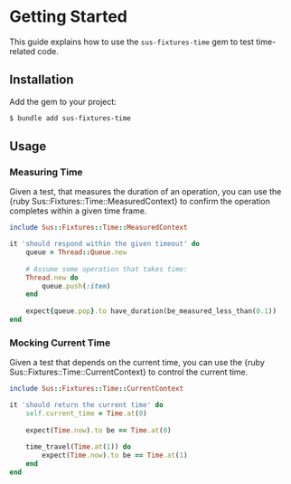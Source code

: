 # Getting Started

This guide explains how to use the `sus-fixtures-time` gem to test time-related code.

## Installation

Add the gem to your project:

``` bash
$ bundle add sus-fixtures-time
```

## Usage

### Measuring Time

Given a test, that measures the duration of an operation, you can use the {ruby Sus::Fixtures::Time::MeasuredContext} to confirm the operation completes within a given time frame.

``` ruby
include Sus::Fixtures::Time::MeasuredContext

it 'should respond within the given timeout' do
	queue = Thread::Queue.new
	
	# Assume some operation that takes time:
	Thread.new do
		queue.push(:item)
	end
	
	expect{queue.pop}.to have_duration(be_measured_less_than(0.1))
end
```

### Mocking Current Time

Given a test that depends on the current time, you can use the {ruby Sus::Fixtures::Time::CurrentContext} to control the current time.

``` ruby
include Sus::Fixtures::Time::CurrentContext

it 'should return the current time' do
	self.current_time = Time.at(0)
	
	expect(Time.now).to be == Time.at(0)
	
	time_travel(Time.at(1)) do
		expect(Time.now).to be == Time.at(1)
	end
end
```